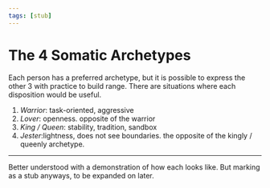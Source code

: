 ```yaml
---
tags: [stub]
---
```


# The 4 Somatic Archetypes

Each person has a preferred archetype, but it is possible to express the other 3 with practice to build range. There are situations where each disposition would be useful.

1. *Warrior*: task-oriented, aggressive
2. *Lover*: openness. opposite of the warrior
3. *King / Queen*: stability, tradition, sandbox
4. *Jester*:lightness, does not see boundaries. the opposite of the kingly / queenly archetype.

---

Better understood with a demonstration of how each looks like. But marking as a stub anyways, to be expanded on later.
